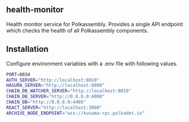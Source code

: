 ## health-monitor

Health monitor service for Polkassembly. Provides a single API endpoint which checks the health of all Polkassembly components.

## Installation

Configure environment variables with a .env file with following values.

```bash
PORT=8034
AUTH_SERVER="http://localhost:8010"
HASURA_SERVER="http://localhost:8080"
CHAIN_DB_WATCHER_SERVER="http://localhost:8019"
CHAIN_DB_SERVER="http://0.0.0.0:4000"
CHAIN_DB="http://0.0.0.0:4466"
REACT_SERVER="http://localhost:3000"
ARCHIVE_NODE_ENDPOINT="wss://kusama-rpc.polkadot.io"
```

